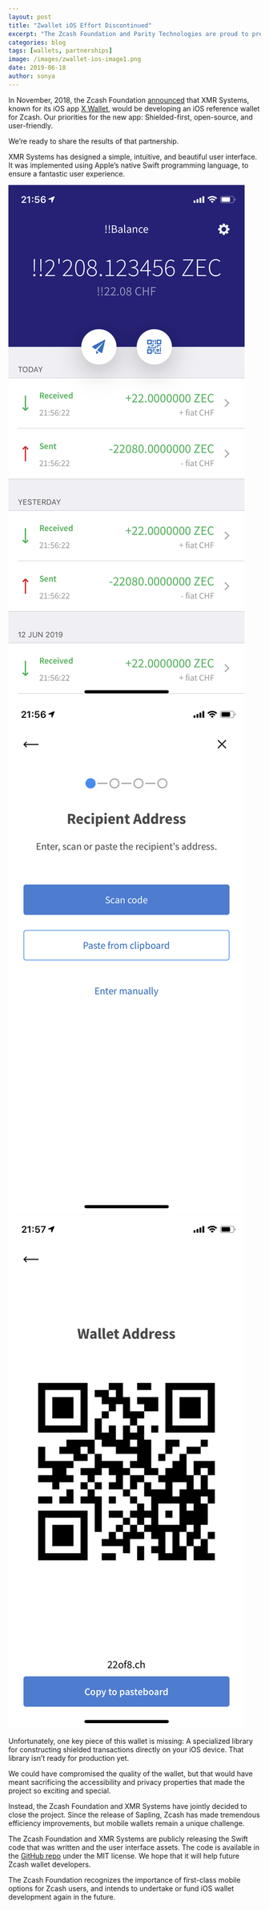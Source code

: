 ```yaml
---
layout: post
title: "Zwallet iOS Effort Discontinued"
excerpt: "The Zcash Foundation and Parity Technologies are proud to present Zebra, a consensus-compatible Zcash node client written in Rust."
categories: blog
tags: [wallets, partnerships]
image: /images/zwallet-ios-image1.png
date: 2019-06-18
author: sonya
---
```



In November, 2018, the Zcash Foundation [announced](https://www.zfnd.org/blog/wallet-agreements/) that XMR Systems, known for its iOS app [X Wallet](https://xwallet.tech/), would be developing an iOS reference wallet for Zcash. Our priorities for the new app: Shielded-first, open-source, and user-friendly.

We’re ready to share the results of that partnership.

XMR Systems has designed a simple, intuitive, and beautiful user interface. It was implemented using Apple’s native Swift programming language, to ensure a fantastic user experience.

![Zwallet Screenshot 1](/images/zwallet-ios-image1.png)
![Zwallet Screenshot 2](/images/zwallet-ios-image2.png)
![Zwallet Screenshot 3](/images/zwallet-ios-image3.png)

Unfortunately, one key piece of this wallet is missing: A specialized library for constructing shielded transactions directly on your iOS device. That library isn’t ready for production yet.

We could have compromised the quality of the wallet, but that would have meant sacrificing the accessibility and privacy properties that made the project so exciting and special.

Instead, the Zcash Foundation and XMR Systems have jointly decided to close the project. Since the release of Sapling, Zcash has made tremendous efficiency improvements, but mobile wallets remain a unique challenge.

The Zcash Foundation and XMR Systems are publicly releasing the Swift code that was written and the user interface assets. The code is available in the [GitHub repo](https://github.com/ZcashFoundation/zwallet-ios) under the MIT license. We hope that it will help future Zcash wallet developers.

The Zcash Foundation recognizes the importance of first-class mobile options for Zcash users, and intends to undertake or fund iOS wallet development again in the future.
